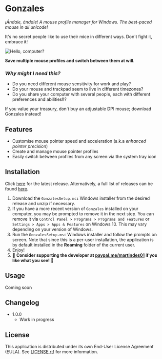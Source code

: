 # Gonzales

*¡Ándale, ándale! A mouse profile manager for Windows. The best-paced mouse in all unicode!*

It's no secret people like to use their mice in different ways. Don't fight it, embrace it!

![Hello, computer?](https://media.giphy.com/media/3o7btVRbshbbaC8Ygg/giphy.gif)

**Save multiple mouse profiles and switch between them at will.**

### *Why might I need this?*

* Do you need different mouse sensitivity for work and play?
* Do your mouse and trackpad seem to live in different timezones?
* Do you share your computer with several people, each with different preferences and abilities!!?

If you value your treasury, don't buy an adjustable DPI mouse; download Gonzales instead!

## Features

* Customise mouse pointer speed and acceleration (a.k.a *enhanced pointer precision*)
* Create and manage mouse pointer profiles
* Easily switch between profiles from any screen via the system tray icon

## Installation

Click [here](../../releases/latest) for the latest release. Alternatively, a full list of releases can be found [here](../../releases).
1. Download the `GonzalesSetup.msi` Windows installer from the desired release and unzip if necessary.
1. If you have a more recent version of `Gonzales` installed on your computer, you may be prompted to remove it in the next step. You can remove it via `Control Panel > Programs > Programs and Features` or `Settings > Apps > Apps & Features` on Windows 10. This may vary depending on your version of Windows.
1. Run the `GonzalesSetup.msi` Windows installer and follow the prompts on screen. Note that since this is a per-user installation, the application is by default installed in the **Roaming** folder of the current user.
1. Enjoy!
1. :pray: **Consider supporting the developer at [paypal.me/martindes01](https://www.paypal.me/martindes01/4.99) if you like what you see!** :pray:

## Usage

Coming soon

## Changelog

* 1.0.0
  * Work in progress

## License

This application is distributed under its own End-User License Agreement (EULA). See [LICENSE.rtf](LICENSE.rtf) for more information.
